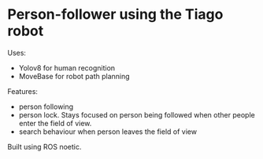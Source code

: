<h1>Person-follower using the Tiago robot</h1> 

Uses:
- Yolov8 for human recognition
- MoveBase for robot path planning

Features:
- person following
- person lock. Stays focused on person being followed when other people enter the field of view.
- search behaviour when person leaves the field of view

Built using ROS noetic.
